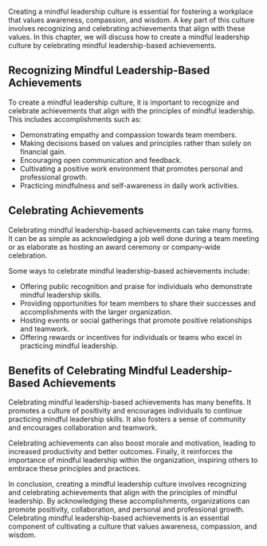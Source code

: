 
Creating a mindful leadership culture is essential for fostering a workplace that values awareness, compassion, and wisdom. A key part of this culture involves recognizing and celebrating achievements that align with these values. In this chapter, we will discuss how to create a mindful leadership culture by celebrating mindful leadership-based achievements.

Recognizing Mindful Leadership-Based Achievements
-------------------------------------------------

To create a mindful leadership culture, it is important to recognize and celebrate achievements that align with the principles of mindful leadership. This includes accomplishments such as:

* Demonstrating empathy and compassion towards team members.
* Making decisions based on values and principles rather than solely on financial gain.
* Encouraging open communication and feedback.
* Cultivating a positive work environment that promotes personal and professional growth.
* Practicing mindfulness and self-awareness in daily work activities.

Celebrating Achievements
------------------------

Celebrating mindful leadership-based achievements can take many forms. It can be as simple as acknowledging a job well done during a team meeting or as elaborate as hosting an award ceremony or company-wide celebration.

Some ways to celebrate mindful leadership-based achievements include:

* Offering public recognition and praise for individuals who demonstrate mindful leadership skills.
* Providing opportunities for team members to share their successes and accomplishments with the larger organization.
* Hosting events or social gatherings that promote positive relationships and teamwork.
* Offering rewards or incentives for individuals or teams who excel in practicing mindful leadership.

Benefits of Celebrating Mindful Leadership-Based Achievements
-------------------------------------------------------------

Celebrating mindful leadership-based achievements has many benefits. It promotes a culture of positivity and encourages individuals to continue practicing mindful leadership skills. It also fosters a sense of community and encourages collaboration and teamwork.

Celebrating achievements can also boost morale and motivation, leading to increased productivity and better outcomes. Finally, it reinforces the importance of mindful leadership within the organization, inspiring others to embrace these principles and practices.

In conclusion, creating a mindful leadership culture involves recognizing and celebrating achievements that align with the principles of mindful leadership. By acknowledging these accomplishments, organizations can promote positivity, collaboration, and personal and professional growth. Celebrating mindful leadership-based achievements is an essential component of cultivating a culture that values awareness, compassion, and wisdom.


